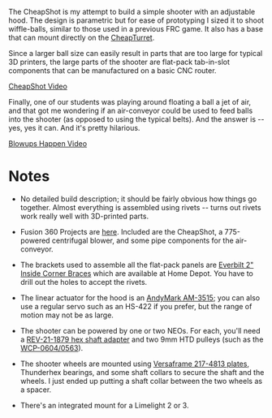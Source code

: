 The CheapShot is my attempt to build a simple shooter with an adjustable hood. The design is parametric but for ease of prototyping I sized it to shoot wiffle-balls, similar to those used in a previous FRC game. It also has a base that can mount directly on the [CheapTurret](/CheapTurret/CheapTurret.md).

Since a larger ball size can easily result in parts that are too large for typical 3D printers, the large parts of the shooter are flat-pack tab-in-slot components that can be manufactured on a basic CNC router.

[CheapShot Video](Images/IMG_2474.mov)

Finally, one of our students was playing around floating a ball a jet of air, and that got me wondering if an air-conveyor could be used to feed balls into the shooter (as opposed to using the typical belts). And the answer is -- yes, yes it can. And it's pretty hilarious.

[Blowups Happen Video](Images/IMG_2473.mov)

# Notes

* No detailed build description; it should be fairly obvious how things go together. Almost everything is assembled using rivets -- turns out rivets work really well with 3D-printed parts.

* Fusion 360 Projects are [here](Files/). Included are the CheapShot, a 775-powered centrifugal blower, and some pipe components for the air-conveyor.

* The brackets used to assemble all the flat-pack panels are [Everbilt 2" Inside Corner Braces](https://www.homedepot.com/p/Everbilt-2-in-Zinc-Plated-Inside-Corner-Brace-12-Pack-12634/315016361) which are available at Home Depot. You have to drill out the holes to accept the rivets.

* The linear actuator for the hood is an [AndyMark AM-3515](https://www.andymark.com/products/actuator-l16-r-50mm-stroke-35-1-6v?sku=am-3515); you can also use a regular servo such as an HS-422 if you prefer, but the range of motion may not be as large.

* The shooter can be powered by one or two NEOs. For each, you'll need a [REV-21-1879 hex shaft adapter](https://www.revrobotics.com/rev-21-1879/) and two 9mm HTD pulleys (such as the [WCP-0604/0563](https://wcproducts.com/products/htd-timing-pulleys)).

* The shooter wheels are mounted using [Versaframe 217-4813 plates](https://www.vexrobotics.com/versaframegussetsandmounts.html), Thunderhex bearings, and some shaft collars to secure the shaft and the wheels. I just ended up putting a shaft collar between the two wheels as a spacer.

* There's an integrated mount for a Limelight 2 or 3.
